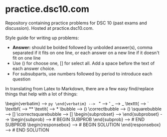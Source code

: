 # practice.dsc10.com

Repository containing practice problems for DSC 10 (past exams and discussion). Hosted at practice.dsc10.com.

Style guide for writing up problems:

- **Answer:** should be bolded followed by unbolded answer(s), comma separated if it fits on one line, or each answer on a new line if it doesn't fit on one line
- Use () for choose one, [] for select all. Add a space before the text of each answer choice.
- For subsubparts, use numbers followed by period to introduce each question

In translating from Latex to Markdown, there are a few easy find/replace things that help with a lot of things:

\begin{verbatim} --> ```py
\end{verbatim} --> ```
" --> '
\_ --> _
\texttt{ --> `
\textbf{ --> **
\textit{ --> *
\bubble --> ()
\correctbubble --> ()
\squarebubble --> []
\correctsquarebubble --> []
\begin{subprobset} -->
\end{subprobset} -->
\begin{subprob} --> # BEGIN SUBPROB
\end{subprob} --> # END SUBPROB
\begin{responsebox} --> # BEGIN SOLUTION
\end{responsebox} --> # END SOLUTION




